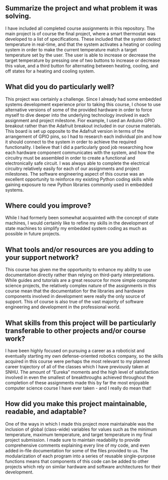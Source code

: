 ## Summarize the project and what problem it was solving.
I have included all completed course assignments in this repository.  The main project is of course the final project, where a smart thermostat was developed to a list of specifications.  These included that the system detect temperature in real-time, and that the system activates a heating or cooling system in order to make the current temperature match a target temperature set by the user.  The user is able to increase or decrease the target temperature by pressing one of two buttons to increase or decrease this value, and a third button for alternating between heating, cooling, and off states for a heating and cooling system.  


## What did you do particularly well?
This project was certainly a challenge.  Since I already had some embedded systems development experience prior to taking this course, I chose to use alternative versions of some of the provided hardware in order to force myself to dive deeper into the underlying technology involved in each assignment and project milestone.  Fior example, I used an Arduino GPIO breakout rather than the Adafruit breakout included in our course materials.  This board is set up opposite to the Adafruit version in terms of the arrangement of GPIO pins, so I had to research each individual pin and how it should connect to the system in order to achieve the required functionality.  I believe that I did a particularly good job researching how each hardware component communicates with the system, and how the circuitry must be assembled in order to create a functional and electronically safe circuit.  I was always able to complete the electrical circuitry relatively easily for each of our assignments and project milestones.  The software engineering aspect of this course was an excellent opportunity to reinforce my existing Python coding skills while gaining exposure to new Python libraries commonly used in embedded systems.  


## Where could you improve?
While I had formerly been somewhat acquainted with the concept of state machines, I would certainly like to refine my skills in the development of state machines to simplify my embedded system coding as much as possible in future projects.


## What tools and/or resources are you adding to your support network?
This course has given me the opportunity to enhance my ability to use documentation directly rather than relying on third-party interpretations.  While guides and tutorials are a great resource for more simple computer science projects, the relatively complex nature of the assignments in this course mean that the documentation for the libraries and hardware components involved in development were really the only source of support.  This of course is also true of the vast majority of software engineering and  development in the professional world.


## What skills from this project will be particularly transferable to other projects and/or course work?
I have been highly focused on pursuing a career as a roboticist and eventually starting my own defense-oriented robotics company, so the skills acquired in this course were perhaps the most relevant to my planned career trajectory of all of the classes which I have previously taken at SNHU.  The amount of “Eureka” moments and the high level of satisfaction involved in even the smallest of breakthroughs achieved throughout the completion of these assignments made this by far the most enjoyable computer science course I have ever taken - and I really do mean that!   


## How did you make this project maintainable, readable, and adaptable?
One of the ways in which I made this project more maintainable was the inclusion of global (class-wide) variables for values such as the minimum temperature, maximum temperature, and target temperature in my final project submission.  I made sure to maintain readability to provide comprehensive comments explaining every line of my code, and even added in-file documentation for some of the files provided to us.  The modularization of each program into a series of reusable single-purpose functions means that components of this code can be added to other projects which rely on similar hardware and software architectures for their development.
 
